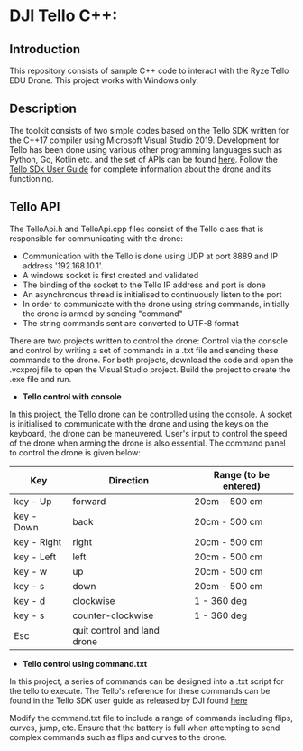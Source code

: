 # DJI Tello C++:

## Introduction

This repository consists of sample C++ code to interact with the Ryze Tello EDU Drone. This project works with Windows only.

## Description

The toolkit consists of two simple codes based on the Tello SDK written for the C++17 compiler using Microsoft Visual Studio 2019. Development for Tello has been done using various other programming languages such as Python, Go, Kotlin etc. and the set of APIs can be found [here](https://tellopilots.com/wiki/development/). Follow the [Tello SDk User Guide](https://dl-cdn.ryzerobotics.com/downloads/Tello/Tello%20SDK%202.0%20User%20Guide.pdf) for complete information about the drone and its functioning.

## Tello API

The TelloApi.h and TelloApi.cpp files consist of the Tello class that is responsible for communicating with the drone:

* Communication with the Tello is done using UDP at port 8889 and IP address '192.168.10.1'. 
* A windows socket is first created and validated
* The binding of the socket to the Tello IP address and port is done
* An asynchronous thread is initialised to continuously listen to the port
* In order to communicate with the drone using string commands, initially the drone is armed by sending "command"
* The string commands sent are converted to UTF-8 format

There are two projects written to control the drone: Control via the console and control by writing a set of commands in a .txt file and sending these commands to the drone. For both projects, download the code and open the .vcxproj file to open the Visual Studio project. Build the project to create the .exe file and run.

* **Tello control with console**

In this project, the Tello drone can be controlled using the console. A socket is initialised to communicate with the drone and using the keys on the keyboard, the drone can be maneuvered. User's input to control the speed of the drone when arming the drone is also essential. The command panel to control the drone is given below:

| Key     | Direction     | Range (to be entered)     |
|---------|---------------|---------------------------|
|key - Up | forward       | 20cm - 500 cm             |
|key - Down | back       | 20cm - 500 cm             |
|key - Right | right       | 20cm - 500 cm             |
|key - Left | left       | 20cm - 500 cm             |
|key - w | up       | 20cm - 500 cm             |
|key - s | down       | 20cm - 500 cm             |
|key - d | clockwise       | 1 - 360 deg             |
|key - s | counter-clockwise       | 1 - 360 deg             |
|Esc | quit control and land drone       |  |

* **Tello control using command.txt**

In this project, a series of commands can be designed into a .txt script for the tello to execute. The Tello's reference for these commands can be found in the Tello SDK user guide as released by DJI found [here](https://dl-cdn.ryzerobotics.com/downloads/Tello/Tello%20SDK%202.0%20User%20Guide.pdf)

Modify the command.txt file to include a range of commands including flips, curves, jump, etc. Ensure that the battery is full when attempting to send complex commands such as flips and curves to the drone.





